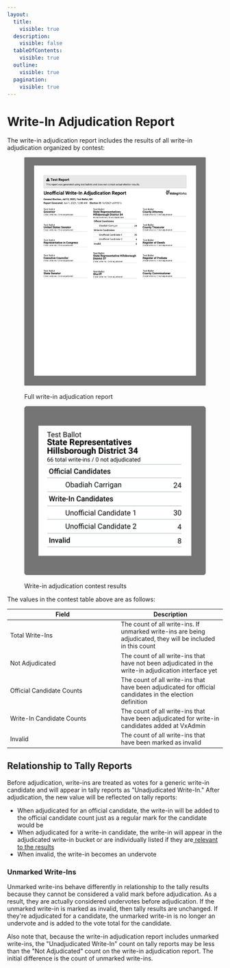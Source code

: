 ```yaml
---
layout:
  title:
    visible: true
  description:
    visible: false
  tableOfContents:
    visible: true
  outline:
    visible: true
  pagination:
    visible: true
---
```


# Write-In Adjudication Report

The write-in adjudication report includes the results of all write-in adjudication organized by contest:

<figure><img src="../../.gitbook/assets/image (2).png" alt="" width="563"><figcaption><p>Full write-in adjudication report</p></figcaption></figure>

<figure><img src="../../.gitbook/assets/image (1) (1).png" alt="" width="563"><figcaption><p>Write-in adjudication contest results</p></figcaption></figure>

The values in the contest table above are as follows:

<table><thead><tr><th width="245">Field</th><th>Description</th></tr></thead><tbody><tr><td>Total Write-Ins</td><td>The count of all write-ins. If unmarked write-ins are being adjudicated, they will be included in this count</td></tr><tr><td>Not Adjudicated</td><td>The count of all write-ins that have not been adjudicated in the write-in adjudication interface yet</td></tr><tr><td>Official Candidate Counts</td><td>The count of all write-ins that have been adjudicated for official candidates in the election definition</td></tr><tr><td>Write-In Candidate Counts</td><td>The count of all write-ins that have been adjudicated for write-in candidates added at VxAdmin</td></tr><tr><td>Invalid</td><td>The count of all write-ins that have been marked as invalid</td></tr></tbody></table>

## Relationship to Tally Reports

Before adjudication, write-ins are treated as votes for a generic write-in candidate and will appear in tally reports as "Unadjudicated Write-In." After adjudication, the new value will be reflected on tally reports:

* When adjudicated for an official candidate, the write-in will be added to the official candidate count just as a regular mark for the candidate would be
* When adjudicated for a write-in candidate, the write-in will appear in the adjudicated write-in bucket or are individually listed if they are[ relevant to the results](tally-reports.md#write-in-candidate-aggregation)
* When invalid, the write-in becomes an undervote

### Unmarked Write-Ins

Unmarked write-ins behave differently in relationship to the tally results because they cannot be considered a valid mark before adjudication. As a result, they are actually considered undervotes before adjudication. If the unmarked write-in is marked as invalid, then tally results are unchanged. If they're adjudicated for a candidate, the unmarked write-in is no longer an undervote and is added to the vote total for the candidate.

Also note that, because the write-in adjudication report includes unmarked write-ins, the "Unadjudicated Write-In" count on tally reports may be less than the "Not Adjudicated" count on the write-in adjudication report. The initial difference is the count of unmarked write-ins.&#x20;



